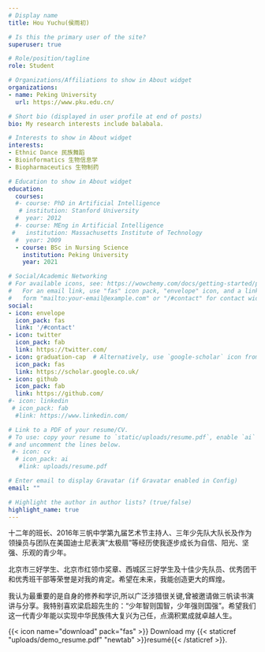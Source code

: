 ```yaml
---
# Display name
title: Hou Yuchu(侯雨初)

# Is this the primary user of the site?
superuser: true

# Role/position/tagline
role: Student

# Organizations/Affiliations to show in About widget
organizations:
- name: Peking University 
  url: https://www.pku.edu.cn/

# Short bio (displayed in user profile at end of posts)
bio: My research interests include balabala.

# Interests to show in About widget
interests:
- Ethnic Dance 民族舞蹈
- Bioinformatics 生物信息学
- Biopharmaceutics 生物制药

# Education to show in About widget
education:
  courses:
  #- course: PhD in Artificial Intelligence
   # institution: Stanford University
  #  year: 2012
  #- course: MEng in Artificial Intelligence
 #   institution: Massachusetts Institute of Technology
  #  year: 2009
  - course: BSc in Nursing Science 
    institution: Peking University 
    year: 2021

# Social/Academic Networking
# For available icons, see: https://wowchemy.com/docs/getting-started/page-builder/#icons
#   For an email link, use "fas" icon pack, "envelope" icon, and a link in the
#   form "mailto:your-email@example.com" or "/#contact" for contact widget.
social:
- icon: envelope
  icon_pack: fas
  link: '/#contact'
- icon: twitter
  icon_pack: fab
  link: https://twitter.com/
- icon: graduation-cap  # Alternatively, use `google-scholar` icon from `ai` icon pack
  icon_pack: fas
  link: https://scholar.google.co.uk/
- icon: github
  icon_pack: fab
  link: https://github.com/
#- icon: linkedin
 # icon_pack: fab
  #link: https://www.linkedin.com/

# Link to a PDF of your resume/CV.
# To use: copy your resume to `static/uploads/resume.pdf`, enable `ai` icons in `params.toml`, 
# and uncomment the lines below.
 #- icon: cv
  # icon_pack: ai
   #link: uploads/resume.pdf

# Enter email to display Gravatar (if Gravatar enabled in Config)
email: ""

# Highlight the author in author lists? (true/false)
highlight_name: true
---
```


十二年的班长、2016年三帆中学第九届艺术节主持人、三年少先队大队长及作为领操员与团队在美国迪士尼表演“太极扇”等经历使我逐步成长为自信、阳光、坚强、乐观的青少年。

北京市三好学生、北京市红领巾奖章、西城区三好学生及十佳少先队员、优秀团干和优秀班干部等荣誉是对我的肯定。希望在未来，我能创造更大的辉煌。

我认为最重要的是自身的修养和学识,所以广泛涉猎很关键,曾被邀请做三帆读书演讲与分享。我特别喜欢梁启超先生的：“少年智则国智，少年强则国强”。希望我们这一代青少年能以实现中华民族伟大复兴为己任，点滴积累成就卓越人生。

{{< icon name="download" pack="fas" >}} Download my {{< staticref "uploads/demo_resume.pdf" "newtab" >}}resumé{{< /staticref >}}.
